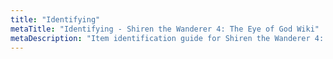 ```yaml
---
title: "Identifying"
metaTitle: "Identifying - Shiren the Wanderer 4: The Eye of God Wiki"
metaDescription: "Item identification guide for Shiren the Wanderer 4: The Eye of God and the Devil's Navel."
---
```

